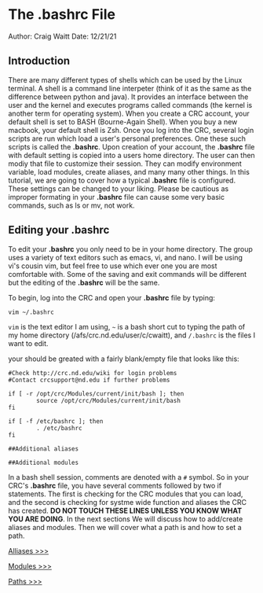 # The .bashrc File
Author: Craig Waitt
Date: 12/21/21

## Introduction
There are many different types of shells which can be used by the Linux terminal. A shell is a command line interpeter (think of it as the same as the difference between python and java). It provides an interface between the user and the kernel and executes programs called commands (the kernel is another term for operating system). When you create a CRC account, your default shell is set to BASH (Bourne-Again Shell). When you buy a new macbook, your default shell is Zsh. Once you log into the CRC, several login scripts are run which load a user's personal preferences. One these such scripts is called the **.bashrc**. Upon creation of your account, the **.bashrc** file with default setting is copied into a users home directory. The user can then modiy that file to customize their session. They can modify environment variable, load modules, create aliases, and many many other things. In this tutorial, we are going to cover how a typical **.bashrc** file is configured. These settings can be changed to your liking. Please be cautious as improper formating in your **.bashrc** file can cause some very basic commands, such as ls or mv, not work.

## Editing your .bashrc
To edit your **.bashrc** you only need to be in your home directory. The group uses a variety of text editors such as emacs, vi, and nano. I will be using vi's cousin vim, but feel free to use which ever one you are most comfortable with. Some of the saving and exit commands will be different but the editing of the **.bashrc** will be the same.

To begin, log into the CRC and open your **.bashrc** file by typing:

```
vim ~/.bashrc
```

`vim` is the text editor I am using, `~` is a bash short cut to typing the path of my home directory (/afs/crc.nd.edu/user/c/cwaitt), and `/.bashrc` is the files I want to edit.

your should be greated with a fairly blank/empty file that looks like this:

```
#Check http://crc.nd.edu/wiki for login problems
#Contact crcsupport@nd.edu if further problems

if [ -r /opt/crc/Modules/current/init/bash ]; then
        source /opt/crc/Modules/current/init/bash
fi

if [ -f /etc/bashrc ]; then
        . /etc/bashrc
fi

##Additional aliases

##Additional modules
```

In a bash shell session, comments are denoted with a `#` symbol. So in your CRC's **.bashrc** file, you have several comments followed by two if statements. The first is checking for the CRC modules that you can load, and the second is checking for systme wide function and aliases the CRC has created. **DO NOT TOUCH THESE LINES UNLESS YOU KNOW WHAT YOU ARE DOING**. In the next sections We will discuss how to add/create aliases and modules. Then we will cover what a path is and how to set a path.

[Alliases >>>](./bashrc2.md)

[Modules >>>](./bashrc3.md)

[Paths >>>](./bashrc4.md)

